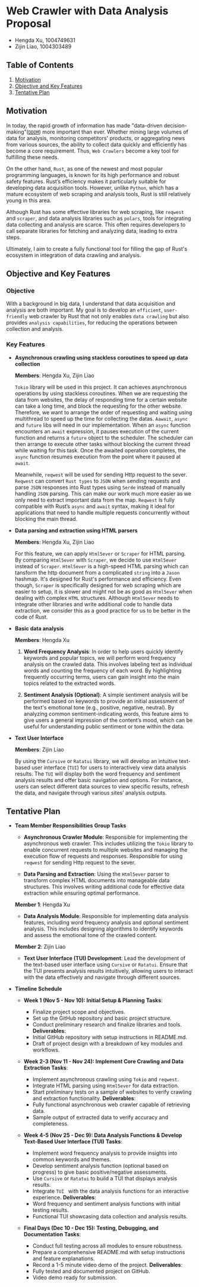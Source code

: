 # **Web Crawler with Data Analysis Proposal**

- Hengda Xu, 1004749631
- Zijin Liao, 1004303489

## **Table of Contents**
1. [Motivation](#motivation)
2. [Objective and Key Features](#objective-and-key-features)
3. [Tentative Plan](#tentative-plan)

## **Motivation**

In today, the rapid growth of information has made "data-driven decision-making"([`DDDM`](https://www.ibm.com/think/topics/data-driven-decision-making)) more important than ever. Whether mining large volumes of data for analysis, monitoring competitors' products, or aggregating news from various sources, the ability to collect data quickly and efficiently has become a core requirement. Thus, `Web Crawlers` become a key tool for fulfilling these needs.

On the other hand, `Rust`, as one of the newest and most popular programming languages, is known for its high performance and robust safety features. Rust’s efficiency makes it particularly suitable for developing data acquisition tools. However, unlike `Python`, which has a mature ecosystem of web scraping and analysis tools, Rust is still relatively young in this area. 

Although Rust has some effective libraries for web scraping, like `reqwest` and `scraper`, and data analysis libraries such as `polars`, tools for integrating data collecting and analysis are scarce. This often requires developers to call separate libraries for fetching and analyzing data, leading to extra steps. 

Ultimately, I aim to create a fully functional tool for filling the gap of Rust's ecosystem in integration of data crawling and analysis.

## **Objective and Key Features**

### **Objective**

With a background in big data, I understand that data acquisition and analysis are both important. My goal is to develop an `efficient`, `user-friendly` web crawler by Rust that not only enables `data crawling` but also provides `analysis capabilities`, for reducing the operations between collection and analysis.

### **Key Features**

- **Asynchronous crawling using stackless coroutines to speed up data collection**

    **Members**: Hengda Xu, Zijin Liao

    `Tokio` library will be used in this project. It can achieves asynchronous operations by using stackless coroutines. When we are requesting the data from websites, the delay of responding time for a certain website can take a long time, and block the requesting for the other website. Therefore, we want to arrange the order of requesting and waiting using multithread to speed up the time for collecting the datas. `Aawait`, `async` and `future` libs will need in our implementation. When an `async` function encounters an `await` expression, it pauses execution of the current function and returns a `future` object to the scheduler. The scheduler can then arrange to execute other tasks without blocking the current thread while waiting for this task. Once the awaited operation completes, the `async` function resumes execution from the point where it paused at `await`.

    Meanwhile, `reqwest` will be used for sending Http request to the sever. `Reqwest` can convert `Rust types` to `JSON` when sending requests and parse `JSON` responses into Rust types using `Serde` instead of manually handling `JSON` parsing. This can make our work much more easier as we only need to extract important data from the map. `Reqwest` is fully compatible with Rust’s `async` and `await` syntax, making it ideal for applications that need to handle multiple requests concurrently without blocking the main thread.


- **Data parsing and extraction using HTML parsers**

    **Members**: Hengda Xu, Zijin Liao

    For this feature, we can apply `Html5ever` or `Scraper` for HTML parsing. By comparing `Html5ever` with `Scraper`, we decide to use `Html5ever` instead of `Scraper`. `Html5ever` is a high-speed HTML parsing which can tansform the http document from a complicated `string` into a `Jason` hashmap. It's designed for Rust's performance and efficiency. Even though, `Scraper` is specifically designed for web scraping which are easier to setup, it is slower and might not be as good as `Html5ever` when dealing with complex `HTML` structures. Although `Html5ever` needs to integrate other libraries and write additional code to handle data extraction, we consider this as a good practice for us to be better in the code of Rust. 

- **Basic data analysis**

    **Members**: Hengda Xu

    1. **Word Frequency Analysis**: In order to help users quickly identify keywords and popular topics, we will perform word frequency analysis on the crawled data. This involves labeling text as individual words and counting the frequency of each word. By highlighting frequently occurring terms, users can gain insight into the main topics related to the extracted words.

    2. **Sentiment Analysis (Optional)**: A simple sentiment analysis will be performed based on keywords to provide an initial assessment of the text's emotional tone (e.g., positive, negative, neutral). By analyzing common sentiment-indicating words, this feature aims to give users a general impression of the content’s mood, which can be useful for understanding public sentiment or tone within the data.

- **Text User Interface**

    **Members**: Zijin Liao

    By using the `Cursive` or `Ratatui` library, we will develop an intuitive text-based user interface (`TUI`) for users to interactively view data analysis results. The `TUI` will display both the word frequency and sentiment analysis results and offer basic navigation and options. For instance, users can select different data sources to view specific results, refresh the data, and navigate through various sites’ analysis outputs.


## **Tentative Plan**

- **Team Member Responsibilities**
    **Group Tasks**
    - **Asynchronous Crawler Module**: Responsible for implementing the asynchronous web crawler. This includes utilizing the `Tokio` library to enable concurrent requests to multiple websites and managing the execution flow of requests and responses. Responsible for using `reqwest` for sending Http request to the sever.

    - **Data Parsing and Extraction**:  Using the `Html5ever` parser to transform complex HTML documents into manageable data structures. This involves writing additional code for effective data extraction while ensuring optimal performance.

    **Member 1**: Hengda Xu

    - **Data Analysis Module**: Responsible for implementing data analysis features, including word frequency analysis and optional sentiment analysis. This includes designing algorithms to identify keywords and assess the emotional tone of the crawled content.

    **Member 2**: Zijin Liao

    - **Text User Interface (TUI) Development**: Lead the development of the text-based user interface using `Cursive` or `Ratatui`. Ensure that the TUI presents analysis results intuitively, allowing users to interact with the data effectively and navigate through different sources.

- **Timeline Schedule**
    - **Week 1 (Nov 5 - Nov 10): Initial Setup & Planning**
        **Tasks**: 
        - Finalize project scope and objectives.
        - Set up the GitHub repository and basic project structure.
        - Conduct preliminary research and finalize libraries and tools.
        **Deliverables**:
        - Initial GitHub repository with setup instructions in README.md.
        - Draft of project design with a breakdown of key modules and workflows.

    - **Week 2-3 (Nov 11 - Nov 24): Implement Core Crawling and Data Extraction**
        **Tasks**:
        - Implement asynchronous crawling using `Tokio` and `reqwest`.
        - Integrate HTML parsing using `Html5ever` for data extraction.
        - Start preliminary tests on a sample of websites to verify crawling and extraction functionality.
        **Deliverables**:
        - Fully functional asynchronous web crawler capable of retrieving data.
        - Sample output of extracted data to verify accuracy and completeness.

    - **Week 4-5 (Nov 25 - Dec 9): Data Analysis Functions & Develop Text-Based User Interface (TUI)**
        **Tasks**:
        - Implement word frequency analysis to provide insights into common keywords and themes.
        - Develop sentiment analysis function (optional based on progress) to give basic positive/negative assessments.
        - Use `Cursive` or `Ratatui` to build a TUI that displays analysis results.
        - Integrate `TUI ` with the data analysis functions for an interactive experience.
        **Deliverables**:
        - Word frequency and sentiment analysis functions with initial testing results.
        - Functional TUI showcasing data collection and analysis results.

    - **Final Days (Dec 10 - Dec 15): Testing, Debugging, and Documentation**
        **Tasks**:
        - Conduct full testing across all modules to ensure robustness.
        - Prepare a comprehensive README.md with setup instructions and feature explanations.
        - Record a 1-5 minute video demo of the project.
        **Deliverables**:
        - Fully tested and documented project on GitHub.
        - Video demo ready for submission.

    











